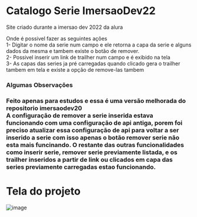 # Catalogo Serie ImersaoDev22
Site criado durante a imersao dev 2022 da alura

Onde é possivel fazer as seguintes ações
<br>
1- Digitar o nome da serie num campo e ele retorna a capa da serie e alguns dados da mesma e tambem existe o botão de remover.
<br>
2- Possivel inserir um link de trailher num campo e é exibido na tela
<br>
3- As capas das series ja pré carregadas quando clicado gera o trailher tambem em tela e existe a opção de remove-las tambem


<h3>Algumas Observações</h3>
<h3> Feito apenas para estudos e essa é uma versão melhorada do repositorio imersaodev20 
<br>
 A configuração de remover a serie inserida estava funcionando com uma configuração de api antiga, porem foi preciso atualizar essa configuração de api para voltar a ser inserido a serie com isso apenas o botão remover serie não esta mais funcinando.
 O restante das outras funcionalidades como inserir serie, remover serie previamente listada, e os trailher inseridos a partir de link ou clicados em capa das series previamente carregadas estao funcionando.
</h3>


# Tela do projeto
![image](https://user-images.githubusercontent.com/97040972/158997837-47b1fca9-5098-4565-84f1-9c2b9217e9b4.png)

